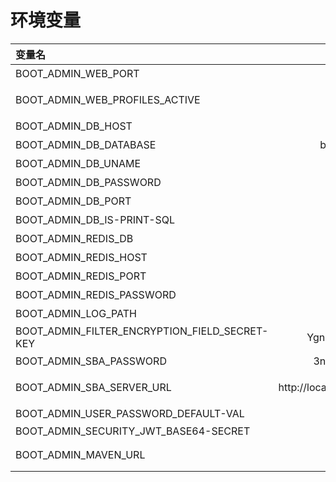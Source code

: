 # 环境变量
|  变量名                                              | 默认值             | 分类    | 说明|
|  :----                                              | :---:             | :---:   | :----|
| BOOT_ADMIN_WEB_PORT                         | 8801              |  SERVER | 服务端口|
| BOOT_ADMIN_WEB_PROFILES_ACTIVE              | dev               |  SERVER | 环境，可选（dev, qa, demo, prod）|
| BOOT_ADMIN_DB_HOST                               | localhost         |  DB  | 数据库地址|
| BOOT_ADMIN_DB_DATABASE                           | boot-admin        |  DB  | 数据库名|
| BOOT_ADMIN_DB_UNAME                              | root              |  DB  | 数据库用户|
| BOOT_ADMIN_DB_PASSWORD                           |                   |  DB  | 数据库密码|
| BOOT_ADMIN_DB_PORT                               | 3306              |  DB  | 数据库端口|
| BOOT_ADMIN_DB_IS-PRINT-SQL | false | DB | 是否打印sql |
| BOOT_ADMIN_REDIS_DB                                 | 1                 |  REDIS  | redis数据库名|
| BOOT_ADMIN_REDIS_HOST                               | localhost         |  REDIS  | redis地址|
| BOOT_ADMIN_REDIS_PORT                               | redis             |  REDIS  | redis端口|
| BOOT_ADMIN_REDIS_PASSWORD                           | 6379              |  REDIS  | redis密码|
| BOOT_ADMIN_LOG_PATH                                 | ./logs            |  日志   | 日志路径|
| BOOT_ADMIN_FILTER_ENCRYPTION_FIELD_SECRET-KEY       | YgnE7hAjiifYFibD  |  过滤器  | 字段加密，密钥|
| BOOT_ADMIN_SBA_PASSWORD                             | 3nxnn4mtLyzn      |  SBA    | spring-boot-admin密码|
| BOOT_ADMIN_SBA_SERVER_URL                           | http://localhost:${server.port}      |  SBA    | spring-boot-admin注册的服务端地址|
| BOOT_ADMIN_USER_PASSWORD_DEFAULT-VAL                | 123456            |  USER   | 新用户默认密码|
| BOOT_ADMIN_SECURITY_JWT_BASE64-SECRET               | ***       |  USER   | jwt_security |
| BOOT_ADMIN_MAVEN_URL                         |                   |  MAVEN   | maven仓库地址如：http://x.x.x.x:1111/repository|

